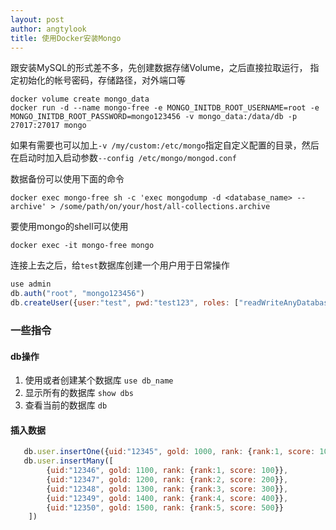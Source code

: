 ```yaml
---
layout: post
author: angtylook
title: 使用Docker安装Mongo
---
```


跟安装MySQL的形式差不多，先创建数据存储Volume，之后直接拉取运行，
指定初始化的帐号密码，存储路径，对外端口等

```shell
docker volume create mongo_data
docker run -d --name mongo-free -e MONGO_INITDB_ROOT_USERNAME=root -e MONGO_INITDB_ROOT_PASSWORD=mongo123456 -v mongo_data:/data/db -p 27017:27017 mongo
```

如果有需要也可以加上`-v /my/custom:/etc/mongo`指定自定义配置的目录，然后在启动时加入启动参数`--config /etc/mongo/mongod.conf`

数据备份可以使用下面的命令

`docker exec mongo-free sh -c 'exec mongodump -d <database_name> --archive' > /some/path/on/your/host/all-collections.archive`

要使用mongo的shell可以使用

`docker exec -it mongo-free mongo`

连接上去之后，给`test`数据库创建一个用户用于日常操作

```javascript
use admin
db.auth("root", "mongo123456")
db.createUser({user:"test", pwd:"test123", roles: ["readWriteAnyDatabase"]})
```

### 一些指令
#### db操作

1. 使用或者创建某个数据库
    `use db_name`
2. 显示所有的数据库
    `show dbs`
3. 查看当前的数据库
    `db`

#### 插入数据

```javascript
   db.user.insertOne({uid:"12345", gold: 1000, rank: {rank:1, score: 100}})
   db.user.insertMany([
        {uid:"12346", gold: 1100, rank: {rank:1, score: 100}},
        {uid:"12347", gold: 1200, rank: {rank:2, score: 200}},
        {uid:"12348", gold: 1300, rank: {rank:3, score: 300}},
        {uid:"12349", gold: 1400, rank: {rank:4, score: 400}},
        {uid:"12350", gold: 1500, rank: {rank:5, score: 500}}
    ])
```